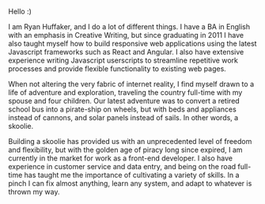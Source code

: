 Hello :)

I am Ryan Huffaker, and I do a lot of different things. I have a BA in English with an emphasis in Creative Writing, but since graduating in 2011 I have also taught myself how to build responsive web applications using the latest Javascript frameworks such as React and Angular. I also have extensive experience writing Javascript userscripts to streamline repetitive work processes and provide flexible functionality to existing web pages.

When not altering the very fabric of internet reality, I find myself drawn to a life of adventure and exploration, traveling the country full-time with my spouse and four children. Our latest adventure was to convert a retired school bus into a pirate-ship on wheels, but with beds and appliances instead of cannons, and solar panels instead of sails. In other words, a skoolie.

Building a skoolie has provided us with an unprecedented level of freedom and flexibility, but with the golden age of piracy long since expired, I am currently in the market for work as a front-end developer. I also have experience in customer service and data entry, and being on the road full-time has taught me the importance of cultivating a variety of skills. In a pinch I can fix almost anything, learn any system, and adapt to whatever is thrown my way.

